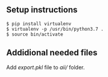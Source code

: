 Setup instructions
---------------
```
$ pip install virtualenv
$ virtualenv -p /usr/bin/python3.7 .
$ source bin/activate
```

Addidional needed files
---------------
Add *export.pkl* file to *aii/* folder.